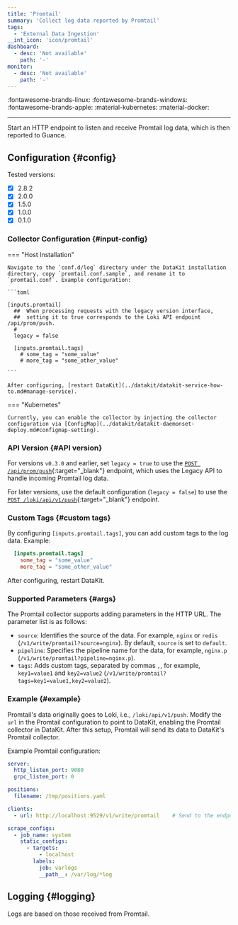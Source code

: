 ```yaml
---
title: 'Promtail'
summary: 'Collect log data reported by Promtail'
tags:
  - 'External Data Ingestion'
__int_icon: 'icon/promtail'
dashboard:
  - desc: 'Not available'
    path: '-'
monitor:
  - desc: 'Not available'
    path: '-'
---
```


:fontawesome-brands-linux: :fontawesome-brands-windows: :fontawesome-brands-apple: :material-kubernetes: :material-docker:

---

Start an HTTP endpoint to listen and receive Promtail log data, which is then reported to Guance.

## Configuration {#config}

Tested versions:

- [x] 2.8.2
- [x] 2.0.0
- [x] 1.5.0
- [x] 1.0.0
- [x] 0.1.0

### Collector Configuration {#input-config}

<!-- markdownlint-disable MD046 -->
=== "Host Installation"

    Navigate to the `conf.d/log` directory under the DataKit installation directory, copy `promtail.conf.sample`, and rename it to `promtail.conf`. Example configuration:
    
    ```toml
        
    [inputs.promtail]
      ##  When processing requests with the legacy version interface,
      ##  setting it to true corresponds to the Loki API endpoint /api/prom/push.
      #
      legacy = false
    
      [inputs.promtail.tags]
        # some_tag = "some_value"
        # more_tag = "some_other_value"
    
    ```

    After configuring, [restart DataKit](../datakit/datakit-service-how-to.md#manage-service).

=== "Kubernetes"

    Currently, you can enable the collector by injecting the collector configuration via [ConfigMap](../datakit/datakit-daemonset-deploy.md#configmap-setting).
<!-- markdownlint-enable -->

### API Version {#API version}

For versions `v0.3.0` and earlier, set `legacy = true` to use the [`POST /api/prom/push`](https://grafana.com/docs/loki/latest/api/#post-apiprompush){:target="_blank"} endpoint, which uses the Legacy API to handle incoming Promtail log data.

For later versions, use the default configuration (`legacy = false`) to use the [`POST /loki/api/v1/push`](https://grafana.com/docs/loki/latest/api/#post-lokiapiv1push){:target="_blank"} endpoint.

### Custom Tags {#custom tags}

By configuring `[inputs.promtail.tags]`, you can add custom tags to the log data. Example:

```toml
  [inputs.promtail.tags]
    some_tag = "some_value"
    more_tag = "some_other_value"
```

After configuring, restart DataKit.

### Supported Parameters {#args}

The Promtail collector supports adding parameters in the HTTP URL. The parameter list is as follows:

- `source`: Identifies the source of the data. For example, `nginx` or `redis` (`/v1/write/promtail?source=nginx`). By default, `source` is set to `default`.
- `pipeline`: Specifies the pipeline name for the data, for example, `nginx.p` (`/v1/write/promtail?pipeline=nginx.p`).
- `tags`: Adds custom tags, separated by commas `,`, for example, `key1=value1` and `key2=value2` (`/v1/write/promtail?tags=key1=value1,key2=value2`).

### Example {#example}

Promtail's data originally goes to Loki, i.e., `/loki/api/v1/push`. Modify the `url` in the Promtail configuration to point to DataKit, enabling the Promtail collector in DataKit. After this setup, Promtail will send its data to DataKit's Promtail collector.

Example Promtail configuration:

```yaml
server:
  http_listen_port: 9080
  grpc_listen_port: 0

positions:
  filename: /tmp/positions.yaml

clients:
  - url: http://localhost:9529/v1/write/promtail    # Send to the endpoint listened by the Promtail collector

scrape_configs:
  - job_name: system
    static_configs:
      - targets:
          - localhost
        labels:
          job: varlogs
          __path__: /var/log/*log
```

## Logging {#logging}

Logs are based on those received from Promtail.
